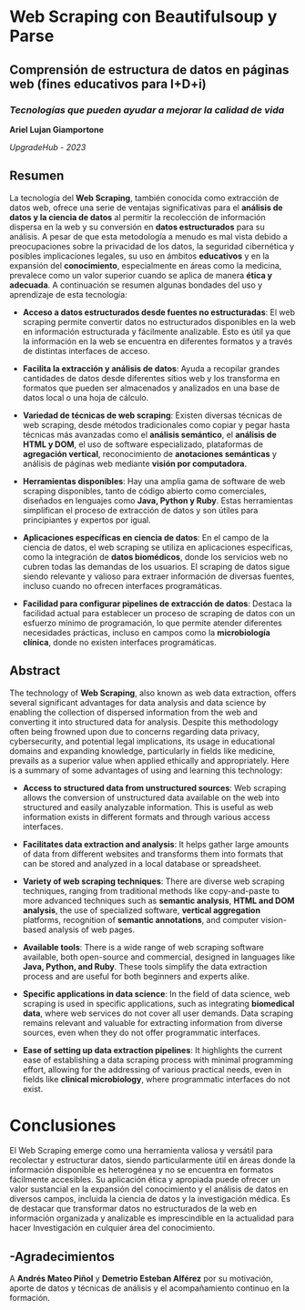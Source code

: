 # Web Scraping con Beautifulsoup y Parse
## Comprensión de estructura de datos en páginas web (fines educativos para I+D+i)
### *Tecnologías que pueden ayudar a mejorar la calidad de vida*

**Ariel Lujan Giamportone**

*UpgradeHub - 2023*
 
## Resumen
La tecnología del **Web Scraping**, también conocida como extracción de datos web, ofrece una serie de ventajas significativas para el **análisis de datos y la ciencia de datos** al permitir la recolección de información dispersa en la web y su conversión en **datos estructurados** para su análisis. A pesar de que esta metodología a menudo es mal vista debido a preocupaciones sobre la privacidad de los datos, la seguridad cibernética y posibles implicaciones legales, su uso en ámbitos **educativos** y en la expansión del **conocimiento**, especialmente en áreas como la medicina, prevalece como un valor superior cuando se aplica de manera **ética y adecuada**.
A continuación se resumen algunas bondades del uso y aprendizaje de esta tecnología:

* **Acceso a datos estructurados desde fuentes no estructuradas**: El web scraping permite convertir datos no estructurados disponibles en la web en información estructurada y fácilmente analizable. Esto es útil ya que la información en la web se encuentra en diferentes formatos y a través de distintas interfaces de acceso.

* **Facilita la extracción y análisis de datos**: Ayuda a recopilar grandes cantidades de datos desde diferentes sitios web y los transforma en formatos que pueden ser almacenados y analizados en una base de datos local o una hoja de cálculo.

* **Variedad de técnicas de web scraping**: Existen diversas técnicas de web scraping, desde métodos tradicionales como copiar y pegar hasta técnicas más avanzadas como el **análisis semántico**, el **análisis de HTML y DOM**, el uso de software especializado, plataformas de **agregación vertical**, reconocimiento de **anotaciones semánticas** y análisis de páginas web mediante **visión por computadora**.

* **Herramientas disponibles**: Hay una amplia gama de software de web scraping disponibles, tanto de código abierto como comerciales, diseñados en lenguajes como **Java, Python y Ruby**. Estas herramientas simplifican el proceso de extracción de datos y son útiles para principiantes y expertos por igual.

* **Aplicaciones específicas en ciencia de datos**: En el campo de la ciencia de datos, el web scraping se utiliza en aplicaciones específicas, como la integración de **datos biomédicos**, donde los servicios web no cubren todas las demandas de los usuarios. El scraping de datos sigue siendo relevante y valioso para extraer información de diversas fuentes, incluso cuando no ofrecen interfaces programáticas.

* **Facilidad para configurar pipelines de extracción de datos**: Destaca la facilidad actual para establecer un proceso de scraping de datos con un esfuerzo mínimo de programación, lo que permite atender diferentes necesidades prácticas, incluso en campos como la **microbiología clínica**, donde no existen interfaces programáticas.


## Abstract
The technology of **Web Scraping**, also known as web data extraction, offers several significant advantages for data analysis and data science by enabling the collection of dispersed information from the web and converting it into structured data for analysis. Despite this methodology often being frowned upon due to concerns regarding data privacy, cybersecurity, and potential legal implications, its usage in educational domains and expanding knowledge, particularly in fields like medicine, prevails as a superior value when applied ethically and appropriately.
Here is a summary of some advantages of using and learning this technology:

* **Access to structured data from unstructured sources**: Web scraping allows the conversion of unstructured data available on the web into structured and easily analyzable information. This is useful as web information exists in different formats and through various access interfaces.

* **Facilitates data extraction and analysis**: It helps gather large amounts of data from different websites and transforms them into formats that can be stored and analyzed in a local database or spreadsheet.

* **Variety of web scraping techniques**: There are diverse web scraping techniques, ranging from traditional methods like copy-and-paste to more advanced techniques such as **semantic analysis**, **HTML and DOM analysis**, the use of specialized software, **vertical aggregation** platforms, recognition of **semantic annotations**, and computer vision-based analysis of web pages.

* **Available tools**: There is a wide range of web scraping software available, both open-source and commercial, designed in languages like **Java, Python, and Ruby**. These tools simplify the data extraction process and are useful for both beginners and experts alike.

* **Specific applications in data science**: In the field of data science, web scraping is used in specific applications, such as integrating **biomedical data**, where web services do not cover all user demands. Data scraping remains relevant and valuable for extracting information from diverse sources, even when they do not offer programmatic interfaces.

* **Ease of setting up data extraction pipelines**: It highlights the current ease of establishing a data scraping process with minimal programming effort, allowing for the addressing of various practical needs, even in fields like **clinical microbiology**, where programmatic interfaces do not exist.

# Conclusiones
El Web Scraping emerge como una herramienta valiosa y versátil para recolectar y estructurar datos, siendo particularmente útil en áreas donde la información disponible es heterogénea y no se encuentra en formatos fácilmente accesibles. Su aplicación ética y apropiada puede ofrecer un valor sustancial en la expansión del conocimiento y el análisis de datos en diversos campos, incluida la ciencia de datos y la investigación médica. Es de destacar que transformar datos no estructurados de la web en información organizada y analizable es imprescindible en la actualidad para hacer Investigación en culquier área del conocimiento. 


## -Agradecimientos
A **Andrés Mateo Piñol** y **Demetrio Esteban Alférez** por su motivación, aporte de datos y técnicas de análisis y el acompañamiento continuo en la formación.